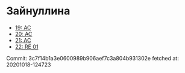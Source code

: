 # Зайнуллина
- [19: AC](19.md)
- [20: AC](20.md)
- [21: AC](21.md)
- [22: RE 01](22.md)

Commit: 3c7f14b1a3e0600989b906aef7c3a804b931302e
 fetched at: 20201018-124723
